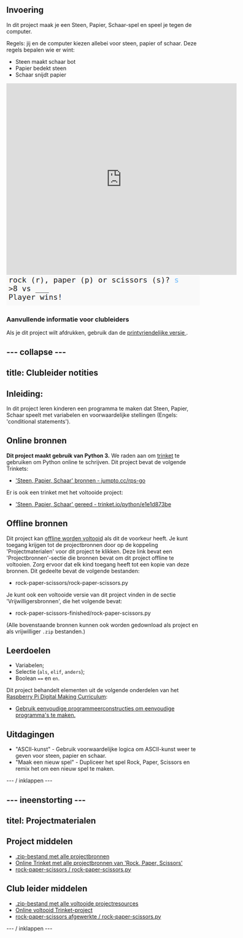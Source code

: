 ## Invoering

In dit project maak je een Steen, Papier, Schaar-spel en speel je tegen de computer.

Regels: jij en de computer kiezen allebei voor steen, papier of schaar. Deze regels bepalen wie er wint:

* Steen maakt schaar bot
* Papier bedekt steen
* Schaar snijdt papier

<div class="trinket">
  <iframe src="https://trinket.io/embed/python/e1e1d873be?outputOnly=true&start=result" width="600" height="500" frameborder="0" marginwidth="0" marginheight="0" allowfullscreen>
  </iframe>
  <img src="images/rps-final.png">
</div>

### Aanvullende informatie voor clubleiders

Als je dit project wilt afdrukken, gebruik dan de [ printvriendelijke versie ](https://projects.raspberrypi.org/en/projects/rock-paper-scissors/print).

## \--- collapse \---

## title: Clubleider notities

## Inleiding:

In dit project leren kinderen een programma te maken dat Steen, Papier, Schaar speelt met variabelen en voorwaardelijke stellingen (Engels: 'conditional statements').

## Online bronnen

**Dit project maakt gebruik van Python 3.** We raden aan om [trinket](https://trinket.io/) te gebruiken om Python online te schrijven. Dit project bevat de volgende Trinkets:

* ['Steen, Papier, Schaar' bronnen - jumpto.cc/rps-go](http://jumpto.cc/rps-go)

Er is ook een trinket met het voltooide project:

* ['Steen, Papier, Schaar' gereed - trinket.io/python/e1e1d873be](https://trinket.io/python/e1e1d873be)

## Offline bronnen

Dit project kan [offline worden voltooid](https://www.codeclubprojects.org/en-GB/resources/python-working-offline/) als dit de voorkeur heeft. Je kunt toegang krijgen tot de projectbronnen door op de koppeling 'Projectmaterialen' voor dit project te klikken. Deze link bevat een 'Projectbronnen'-sectie die bronnen bevat om dit project offline te voltooien. Zorg ervoor dat elk kind toegang heeft tot een kopie van deze bronnen. Dit gedeelte bevat de volgende bestanden:

* rock-paper-scissors/rock-paper-scissors.py

Je kunt ook een voltooide versie van dit project vinden in de sectie 'Vrijwilligersbronnen', die het volgende bevat:

* rock-paper-scissors-finished/rock-paper-scissors.py

(Alle bovenstaande bronnen kunnen ook worden gedownload als project en als vrijwilliger `.zip` bestanden.)

## Leerdoelen

* Variabelen;
* Selectie (`als`, `elif`, `anders`); 
* Boolean `==` en `en`.

Dit project behandelt elementen uit de volgende onderdelen van het [Raspberry Pi Digital Making Curriculum](http://rpf.io/curriculum):

* [Gebruik eenvoudige programmeerconstructies om eenvoudige programma's te maken.](https://www.raspberrypi.org/curriculum/programming/creator)

## Uitdagingen

* "ASCII-kunst" - Gebruik voorwaardelijke logica om ASCII-kunst weer te geven voor steen, papier en schaar. 
* "Maak een nieuw spel" - Dupliceer het spel Rock, Paper, Scissors en remix het om een ​​nieuw spel te maken. 

\--- / inklappen \---

## \--- ineenstorting \---

## titel: Projectmaterialen

## Project middelen

* [.zip-bestand met alle projectbronnen](resources/rock-paper-scissors-project-resources.zip)
* [Online Trinket met alle projectbronnen van 'Rock, Paper, Scissors'](http://jumpto.cc/rps-go)
* [rock-paper-scissors / rock-paper-scissors.py](resources/rock-paper-scissors-rock-paper-scissors.py)

## Club leider middelen

* [.zip-bestand met alle voltooide projectresources](resources/rock-paper-scissors-volunteer-resources.zip)
* [Online voltooid Trinket-project](https://trinket.io/python/e1e1d873be)
* [rock-paper-scissors afgewerkte / rock-paper-scissors.py](resources/rock-paper-scissors-finished-rock-paper-scissors.py)

\--- / inklappen \---
